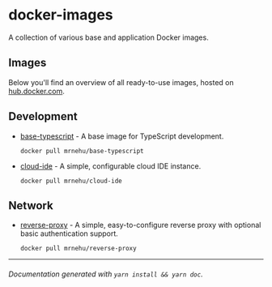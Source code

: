 docker-images
=============

A collection of various base and application Docker images.

## Images

Below you'll find an overview of all ready-to-use images, hosted on [hub.docker.com](https://hub.docker.com/r/mrnehu).

## Development

-	[base-typescript](https://hub.docker.com/r/mrnehu/base-typescript) - A base image for TypeScript development.

		docker pull mrnehu/base-typescript

-	[cloud-ide](https://hub.docker.com/r/mrnehu/cloud-ide) - A simple, configurable cloud IDE instance.

		docker pull mrnehu/cloud-ide


## Network

-	[reverse-proxy](https://hub.docker.com/r/mrnehu/reverse-proxy) - A simple, easy-to-configure reverse proxy with optional basic authentication support.

		docker pull mrnehu/reverse-proxy


---

###### Documentation generated with `yarn install && yarn doc`.
